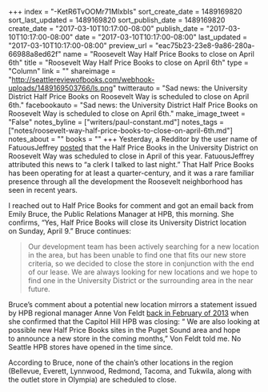 +++
index = "-KetR6TvOOMr71MlxbIs"
sort_create_date = 1489169820
sort_last_updated = 1489169820
sort_publish_date = 1489169820
create_date = "2017-03-10T10:17:00-08:00"
publish_date = "2017-03-10T10:17:00-08:00"
date = "2017-03-10T10:17:00-08:00"
last_updated = "2017-03-10T10:17:00-08:00"
preview_url = "eac75b23-23e8-9a86-280a-66988a8ed62f"
name = "Roosevelt Way Half Price Books to close on April 6th"
title = "Roosevelt Way Half Price Books to close on April 6th"
type = "Column"
link = ""
shareimage = "http://seattlereviewofbooks.com/webhook-uploads/1489169503766/ls.png"
twitterauto = "Sad news: the University District Half Price Books on Roosevelt Way is scheduled to close on April 6th."
facebookauto = "Sad news: the University District Half Price Books on Roosevelt Way is scheduled to close on April 6th."
make_image_tweet = "False"
notes_byline = ["writers/paul-constant.md"]
notes_tags = ["notes/roosevelt-way-half-price-books-to-close-on-april-6th.md"]
notes_about = ""
books = ""
+++
Yesterday, a Redditor by the user name of FatuousJeffrey [posted]( https://www.reddit.com/r/SeattleWA/comments/5ygifw/half_price_books_in_u_district_to_close_in_april/) that the Half Price Books in the University District on Roosevelt Way was scheduled to close in April of this year. FatuousJeffrey attributed this news to “a clerk I talked to last night.” That Half Price Books has been operating for at least a quarter-century, and it was a rare familiar presence through all the development the Roosevelt neighborhood has seen in recent years. 

I reached out to Half Price Books for comment and got an email back from Emily Bruce, the Public Relations Manager at HPB, this morning. She confirms, “Yes, Half Price Books will close its University District location on Sunday, April 9.” Bruce continues: 

<blockquote> Our development team has been actively searching for a new location in the area, but has been unable to find one that fits our new store criteria, so we decided to close the store in conjunction with the end of our lease. We are always looking for new locations and we hope to find one in the University District or the surrounding area in the near future. </blockquote>

Bruce’s comment about a potential new location mirrors a statement issued by HPB regional manager Anne Von Feldt [back in February of 2013]( http://www.thestranger.com/slog/archives/2013/02/14/capitol-hill-half-price-books-to-close-june-2nd) when she confirmed that the Capitol Hill HPB was closing: “ We are also looking at possible new Half Price Books sites in the Puget Sound area and hope to announce a new store in the coming months,” Von Feldt told me. No Seattle HPB stores have opened in the time since.

According to Bruce, none of the chain’s other locations in the region (Bellevue, Everett, Lynnwood, Redmond, Tacoma, and Tukwila, along with the outlet store in Olympia) are scheduled to close.